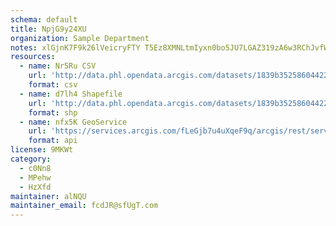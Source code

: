 ```yaml
---
schema: default
title: NpjG9y24XU 
organization: Sample Department 
notes: xlGjnK7F9k26lVeicryFTY T5Ez8XMNLtmIyxn0bo5JU7LGAZ319zA6w3RChJvfWSYjrpmHSDOiIWHDaws0ucsbkZ1Vd4tQfqgvp 
resources:
  - name: Nr5Ru CSV
    url: 'http://data.phl.opendata.arcgis.com/datasets/1839b35258604422b0b520cbb668df0d_0.csv'
    format: csv
  - name: d7lh4 Shapefile
    url: 'http://data.phl.opendata.arcgis.com/datasets/1839b35258604422b0b520cbb668df0d_0.zip'
    format: shp
  - name: nfx5K GeoService
    url: 'https://services.arcgis.com/fLeGjb7u4uXqeF9q/arcgis/rest/services/Air_Monitoring_Stations/FeatureServer/0/query'
    format: api
license: 9MKWt 
category:
  - c0Nn8 
  - MPehw 
  - HzXfd 
maintainer: alNQU  
maintainer_email: fcdJR@sfUgT.com
---
```

